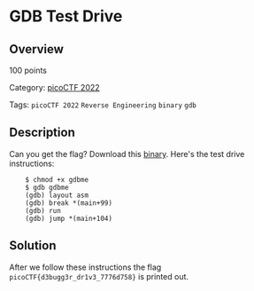
# GDB Test Drive #

## Overview ##

100 points

Category: [picoCTF 2022](../)

Tags: `picoCTF 2022` `Reverse Engineering` `binary` `gdb`

## Description ##

Can you get the flag? Download this [binary](https://artifacts.picoctf.net/c/87/gdbme). Here's the test drive instructions:

```
    $ chmod +x gdbme
    $ gdb gdbme
    (gdb) layout asm
    (gdb) break *(main+99)
    (gdb) run
    (gdb) jump *(main+104)
```

## Solution ##

After we follow these instructions the flag `picoCTF{d3bugg3r_dr1v3_7776d758}` is printed out.
